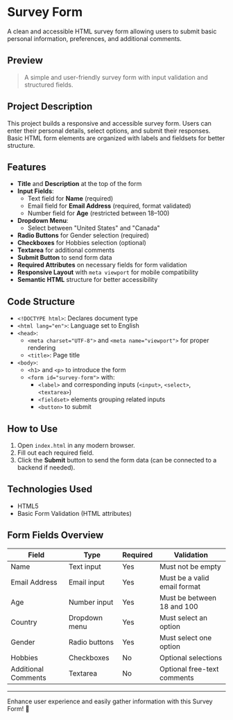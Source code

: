 # Survey Form

A clean and accessible HTML survey form allowing users to submit basic personal information, preferences, and additional comments.

## Preview

> A simple and user-friendly survey form with input validation and structured fields.

## Project Description

This project builds a responsive and accessible survey form. Users can enter their personal details, select options, and submit their responses. Basic HTML form elements are organized with labels and fieldsets for better structure.

## Features

- **Title** and **Description** at the top of the form
- **Input Fields**:
  - Text field for **Name** (required)
  - Email field for **Email Address** (required, format validated)
  - Number field for **Age** (restricted between 18–100)
- **Dropdown Menu**:
  - Select between "United States" and "Canada"
- **Radio Buttons** for Gender selection (required)
- **Checkboxes** for Hobbies selection (optional)
- **Textarea** for additional comments
- **Submit Button** to send form data
- **Required Attributes** on necessary fields for form validation
- **Responsive Layout** with `meta viewport` for mobile compatibility
- **Semantic HTML** structure for better accessibility

## Code Structure

- `<!DOCTYPE html>`: Declares document type
- `<html lang="en">`: Language set to English
- `<head>`:
  - `<meta charset="UTF-8">` and `<meta name="viewport">` for proper rendering
  - `<title>`: Page title
- `<body>`:
  - `<h1>` and `<p>` to introduce the form
  - `<form id="survey-form">` with:
    - `<label>` and corresponding inputs (`<input>`, `<select>`, `<textarea>`)
    - `<fieldset>` elements grouping related inputs
    - `<button>` to submit

## How to Use

1. Open `index.html` in any modern browser.
2. Fill out each required field.
3. Click the **Submit** button to send the form data (can be connected to a backend if needed).

## Technologies Used

- HTML5
- Basic Form Validation (HTML attributes)

## Form Fields Overview

| Field               | Type              | Required | Validation                   |
|---------------------|-------------------|----------|-------------------------------|
| Name                | Text input         | Yes      | Must not be empty             |
| Email Address       | Email input        | Yes      | Must be a valid email format  |
| Age                 | Number input       | Yes      | Must be between 18 and 100    |
| Country             | Dropdown menu      | Yes      | Must select an option         |
| Gender              | Radio buttons      | Yes      | Must select one option        |
| Hobbies             | Checkboxes         | No       | Optional selections           |
| Additional Comments | Textarea           | No       | Optional free-text comments   |

---

Enhance user experience and easily gather information with this Survey Form! 📝
